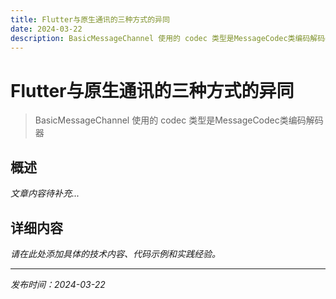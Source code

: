 ```yaml
---
title: Flutter与原生通讯的三种方式的异同
date: 2024-03-22
description: BasicMessageChannel 使用的 codec 类型是MessageCodec类编码解码器
---
```


# Flutter与原生通讯的三种方式的异同

> BasicMessageChannel 使用的 codec 类型是MessageCodec类编码解码器

## 概述

*文章内容待补充...*

## 详细内容

*请在此处添加具体的技术内容、代码示例和实践经验。*

---

*发布时间：2024-03-22*
